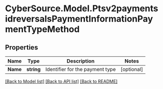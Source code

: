 # CyberSource.Model.Ptsv2paymentsidreversalsPaymentInformationPaymentTypeMethod
## Properties

Name | Type | Description | Notes
------------ | ------------- | ------------- | -------------
**Name** | **string** | Identifier for the payment type  | [optional] 

[[Back to Model list]](../README.md#documentation-for-models) [[Back to API list]](../README.md#documentation-for-api-endpoints) [[Back to README]](../README.md)

